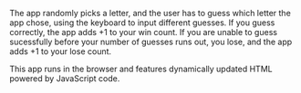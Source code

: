 The app randomly picks a letter, and the user has to guess which letter the app chose, using the keyboard to input different guesses.  If you guess correctly, the app adds +1 to your win count.  If you are unable to guess sucessfully before your number of guesses runs out, you lose, and the app adds +1 to your lose count.

This app runs in the browser and features dynamically updated HTML powered by JavaScript code.